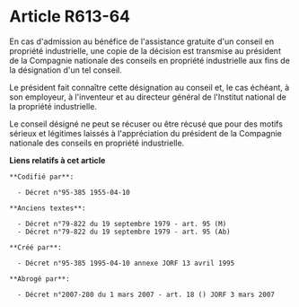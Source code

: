 # Article R613-64

En cas d'admission au bénéfice de l'assistance gratuite d'un conseil en propriété industrielle, une copie de la décision est
transmise au président de la Compagnie nationale des conseils en propriété industrielle aux fins de la désignation d'un tel
conseil.

Le président fait connaître cette désignation au conseil et, le cas échéant, à son employeur, à l'inventeur et au directeur
général de l'Institut national de la propriété industrielle.

Le conseil désigné ne peut se récuser ou être récusé que pour des motifs sérieux et légitimes laissés à l'appréciation du
président de la Compagnie nationale des conseils en propriété industrielle.

**Liens relatifs à cet article**

	**Codifié par**:

	  - Décret n°95-385 1955-04-10

	**Anciens textes**:

	  - Décret n°79-822 du 19 septembre 1979 - art. 95 (M)
	  - Décret n°79-822 du 19 septembre 1979 - art. 95 (Ab)

	**Créé par**:

	  - Décret n°95-385 1995-04-10 annexe JORF 13 avril 1995

	**Abrogé par**:

	  - Décret n°2007-280 du 1 mars 2007 - art. 18 () JORF 3 mars 2007
